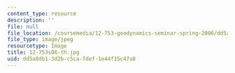 ```yaml
---
content_type: resource
description: ''
file: null
file_location: /coursemedia/12-753-geodynamics-seminar-spring-2006/dd5a8db13d2bc5cafdef1e44f15c47a8_12-753s06-th.jpg
file_type: image/jpeg
resourcetype: Image
title: 12-753s06-th.jpg
uid: dd5a8db1-3d2b-c5ca-fdef-1e44f15c47a8
---
```

